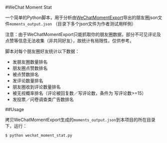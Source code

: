 #WeChat Moment Stat

一个简单的Python脚本，用于分析由[WeChatMomentExport](https://github.com/Chion82/WeChatMomentExport.git)导出的朋友圈json文件```moments_output.json``` （目录下多个json文件为作者测试用样例）

注意：由于WeChatMomentExport只能抓取你的朋友圈数据，部分不可见评论及点赞等信息无法收集（非共同好友），故统计有局限性，仅供参考。

脚本对每个朋友圈好友统计以下数据：

* 发朋友圈数量排名  
* 朋友圈点赞数排名  
* 被点赞数排名  
* 发评论数量排名  
* 朋友圈收到评论数量排名  
* 被无视概率排名（评论被回复数／写评论数，条件为 写评论数>=15）  
* 发投票／问卷调查类广告数排名  

##Usage

拷贝WeChatMomentExport生成的```moments_output.json```到本项目的所在目录下，运行：  
```
$ python wechat_moment_stat.py
```
